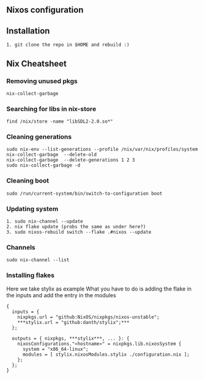 ## Nixos configuration

## Installation
```
1. git clone the repo in $HOME and rebuild :)
```
## Nix Cheatsheet
### Removing unused pkgs
```
nix-collect-garbage 
```
### Searching for libs in nix-store
```
find /nix/store -name "libSDL2-2.0.so*" 
```
### Cleaning generations
```
sudo nix-env --list-generations --profile /nix/var/nix/profiles/system
nix-collect-garbage  --delete-old
nix-collect-garbage  --delete-generations 1 2 3
sudo nix-collect-garbage -d
```
### Cleaning boot
```
sudo /run/current-system/bin/switch-to-configuration boot
```
### Updating system
```
1. sudo nix-channel --update
2. nix flake update (probs the same as under here?)
3. sudo nixos-rebuild switch --flake .#nixos --update
```

### Channels
```
sudo nix-channel --list 

```

### Installing flakes
Here we take stylix as example
What you have to do is adding the flake in the inputs and add the entry in the modules
```
{
  inputs = {
    nixpkgs.url = "github:NixOS/nixpkgs/nixos-unstable";
    ***stylix.url = "github:danth/stylix";***
  };

  outputs = { nixpkgs, ***stylix***, ... }: {
    nixosConfigurations."«hostname»" = nixpkgs.lib.nixosSystem {
      system = "x86_64-linux";
      modules = [ stylix.nixosModules.stylix ./configuration.nix ];
    };
  };
}
```
